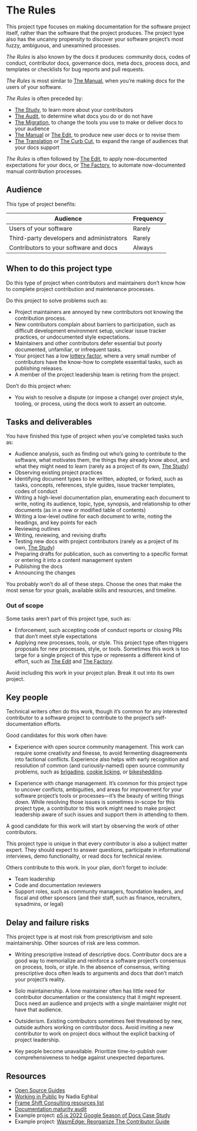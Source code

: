 # The Rules

This project type focuses on making documentation for the software project itself, rather than the software that the project produces.
The project type also has the uncanny propensity to discover your software project’s most fuzzy, ambiguous, and unexamined processes.

_The Rules_ is also known by the docs it produces: community docs, codes of conduct, contributor docs, governance docs, meta docs, process docs, and templates or checklists for bug reports and pull requests.

_The Rules_ is most similar to [The Manual](./manual.md), when you’re making docs for the users of your software.

_The Rules_ is often preceded by:

- [The Study](./study.md), to learn more about your contributors
- [The Audit](./audit.md), to determine what docs you do or do not have
- [The Migration](./migration.md), to change the tools you use to make or deliver docs to your audience
- [The Manual](./manual.md) or [The Edit](./edit.md), to produce new user docs or to revise them
- [The Translation](./translation.md) or [The Curb Cut](./curb_cut.md), to expand the range of audiences that your docs support

_The Rules_ is often followed by [The Edit](./edit.md), to apply now-documented expectations for your docs, or [The Factory](./factory.md), to automate now-documented manual contribution processes.

## Audience

This type of project benefits:

<table>
  <thead>
    <tr>
      <th>Audience</th>
      <th>Frequency</th>
    </tr>
  </thead>
  <tbody>
    <tr>
      <td>Users of your software</td>
      <td>Rarely</td>
    </tr>
    <tr>
      <td>Third-party developers and administrators</td>
      <td>Rarely</td>
    </tr>
    <tr>
      <td>Contributors to your software and docs</td>
      <td>Always</td>
    </tr>
  </tbody>
</table>

## When to do this project type

Do this type of project when contributors and maintainers don’t know how to complete project contribution and maintenance processes.

Do this project to solve problems such as:

- Project maintainers are annoyed by new contributors not knowing the contribution process.
- New contributors complain about barriers to participation, such as difficult development environment setup, unclear issue tracker practices, or undocumented style expectations.
- Maintainers and other contributors defer essential but poorly documented, unfamiliar, or infrequent tasks.
- Your project has a low [lottery factor](https://en.wikipedia.org/wiki/Bus_factor), where a very small number of contributors have the know-how to complete essential tasks, such as publishing releases.
- A member of the project leadership team is retiring from the project.

Don’t do this project when:

- You wish to resolve a dispute (or impose a change) over project style, tooling, or process, using the docs work to assert an outcome.

## Tasks and deliverables

You have finished this type of project when you’ve completed tasks such as:

- Audience analysis, such as finding out who’s going to contribute to the software, what motivates them, the things they already know about, and what they might need to learn (rarely as a project of its own, [The Study](./study.md))
- Observing existing project practices
- Identifying document types to be written, adopted, or forked, such as tasks, concepts, references, style guides, issue tracker templates, codes of conduct
- Writing a high-level documentation plan, enumerating each document to write, noting its audience, topic, type, synopsis, and relationship to other documents (as in a new or modified table of contents)
- Writing a low-level outline for each document to write, noting the headings, and key points for each
- Reviewing outlines
- Writing, reviewing, and revising drafts
- Testing new docs with project contributors (rarely as a project of its own, [The Study](./study.md))
- Preparing drafts for publication, such as converting to a specific format or entering it into a content management system
- Publishing the docs
- Announcing the changes

You probably won’t do all of these steps.
Choose the ones that make the most sense for your goals, available skills and resources, and timeline.

### Out of scope

Some tasks aren’t part of this project type, such as:

- Enforcement, such accepting code of conduct reports or closing PRs that don’t meet style expectations
- Applying new processes, tools, or style.
  This project type often triggers proposals for new processes, style, or tools.
  Sometimes this work is too large for a single project of this type or represents a different kind of effort, such as [The Edit](./edit.md) and [The Factory](./factory.md).

Avoid including this work in your project plan.
Break it out into its own project.

## Key people

Technical writers often do this work, though it’s common for any interested contributor to a software project to contribute to the project’s self-documentation efforts.

Good candidates for this work often have:

- Experience with open source community management.
  This work can require some creativity and finesse, to avoid fermenting disagreements into factional conflicts.
  Experience also helps with early recognition and resolution of common (and curiously-named) open source community problems, such as [brigading](https://en.wikipedia.org/wiki/Vote_brigading), [cookie licking](https://en.wiktionary.org/wiki/cookie_licking), or [bikeshedding](https://en.wikipedia.org/wiki/Law_of_triviality).

- Experience with change management.
  It’s common for this project type to uncover conflicts, ambiguities, and areas for improvement for your software project’s tools or processes—it’s the beauty of writing things down.
  While resolving those issues is sometimes in-scope for this project type, a contributor to this work might need to make project leadership aware of such issues and support them in attending to them.

A good candidate for this work will start by observing the work of other contributors.

This project type is unique in that every contributor is also a subject matter expert.
They should expect to answer questions, participate in informational interviews, demo functionality, or read docs for technical review.

Others contribute to this work.
In your plan, don’t forget to include:

- Team leadership
- Code and documentation reviewers
- Support roles, such as community managers, foundation leaders, and fiscal and other sponsors (and their staff, such as finance, recruiters, sysadmins, or legal)

## Delay and failure risks

This project type is at most risk from prescriptivism and solo maintainership.
Other sources of risk are less common.

- Writing prescriptive instead of descriptive docs.
  Contributor docs are a good way to memorialize and reinforce a software project’s consensus on process, tools, or style.
  In the absence of consensus, writing prescriptive docs often leads to arguments and docs that don’t match your project’s reality.

- Solo maintainership.
  A lone maintainer often has little need for contributor documentation or the consistency that it might represent.
  Docs need an audience and projects with a single maintainer might not have that audience.

- Outsiderism.
  Existing contributors sometimes feel threatened by new, outside authors working on contributor docs.
  Avoid inviting a new contributor to work on project docs without the explicit backing of project leadership.

- Key people become unavailable.
  Prioritize time-to-publish over comprehensiveness to hedge against unexpected departures.

## Resources

- [Open Source Guides](https://opensource.guide/)
- [Working in Public](https://press.stripe.com/working-in-public) by Nadia Eghbal
- [Frame Shift Consulting resources list](https://frameshiftconsulting.com/#resources)
- [Documentation maturity audit](https://github.com/google/opendocs/blob/main/audit/README.md)
- Example project: [p5.js 2022 Google Season of Docs Case Study](https://github.com/processing/p5.js/wiki/p5.js-2022-Google-Season-of-Docs-Case-Study)
- Example project: [WasmEdge: Reorganize The Contributor Guide](https://docs.google.com/document/d/1rFbGJqNbIgSNJkKSPgJ0UjYBLMXsw-GTq6U9pGywKPo/edit?tab=t.0#heading=h.yyft2oq6app5)
